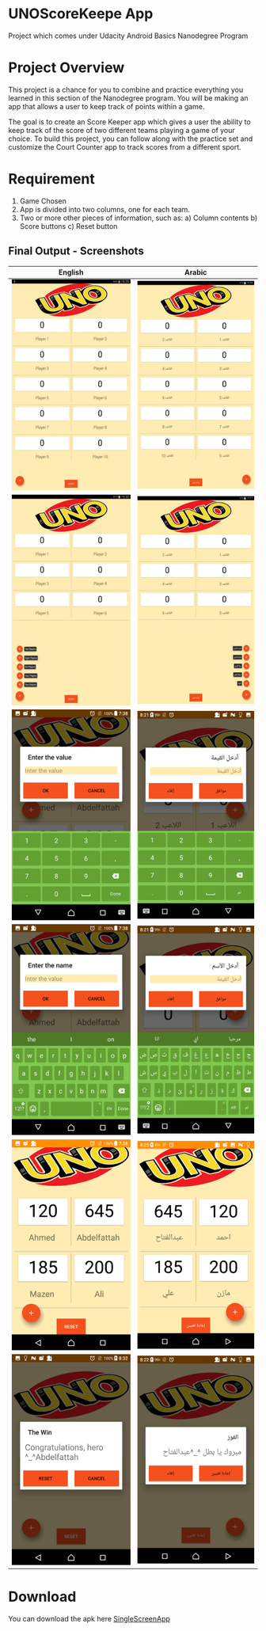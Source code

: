 # UNOScoreKeepe App
Project which comes under Udacity Android Basics Nanodegree Program

# Project Overview
This project is a chance for you to combine and practice everything you learned in this section of the Nanodegree program.
 You will be making an app that allows a user to keep track of points within a game.

The goal is to create an Score Keeper app which gives a user the ability to keep track of the score of two different teams playing a game of your choice.
To build this project, you can follow along with the practice set and customize the Court Counter app to track scores from a different sport.

# Requirement
1. Game Chosen
2. App is divided into two columns, one for each team.
3. Two or more other pieces of information, such as:
    a) Column contents
    b) Score buttons
    c) Reset button


## Final Output - Screenshots

English                         | Arabic
:--------------------------------:|:--------------------------------:
![](app/screenshots/UNO_EN_1.png)  |![](app/screenshots/UNO_AR_1.png)
![](app/screenshots/UNO_EN_2.png)  |![](app/screenshots/UNO_AR_2.png)
![](app/screenshots/UNO_EN_3.png)  |![](app/screenshots/UNO_AR_3.png)
![](app/screenshots/UNO_EN_4.png)  |![](app/screenshots/UNO_AR_4.png)
![](app/screenshots/UNO_EN_5.png)  |![](app/screenshots/UNO_AR_5.png)
![](app/screenshots/UNO_EN_6.png)  |![](app/screenshots/UNO_AR_6.png)


# Download
You can download the apk here [SingleScreenApp](../../raw/master/app/screenshots/app-debug.apk)
